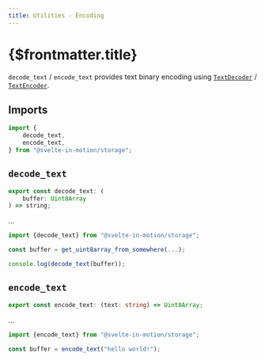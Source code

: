 ```yaml
---
title: Utilities - Encoding
---
```


# {$frontmatter.title}

`decode_text` / `encode_text` provides text binary encoding using [`TextDecoder`](https://developer.mozilla.org/en-US/docs/Web/API/TextDecoder) / [`TextEncoder`](https://developer.mozilla.org/en-US/docs/Web/API/TextEncoder).

## Imports

```typescript
import {
    decode_text,
    encode_text,
} from "@svelte-in-motion/storage";
```

## `decode_text`

```typescript
export const decode_text: (
    buffer: Uint8Array
) => string;
```

...

```typescript
import {decode_text} from "@svelte-in-motion/storage";

const buffer = get_uint8array_from_somewhere(...);

console.log(decode_text(buffer));
```

## `encode_text`

```typescript
export const encode_text: (text: string) => Uint8Array;
```

...

```typescript
import {encode_text} from "@svelte-in-motion/storage";

const buffer = encode_text("hello world!");
```
